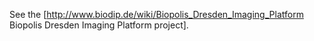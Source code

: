 See the [http://www.biodip.de/wiki/Biopolis_Dresden_Imaging_Platform Biopolis Dresden Imaging Platform project].
